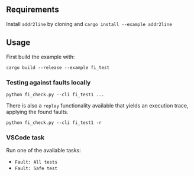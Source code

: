 ## Requirements

Install `addr2line` by cloning [](https://github.com/gimli-rs/addr2line) and `cargo install --example addr2line`

## Usage

First build the example with:

```
cargo build --release --example fi_test
```

### Testing against faults locally

`python fi_check.py --cli fi_test1 ...`

There is also a `replay` functionality available that yields an execution trace, applying the found faults.

```
python fi_check.py --cli fi_test1 -r
```

### VSCode task

Run one of the available tasks:

- `Fault: All tests`
- `Fault: Safe test`